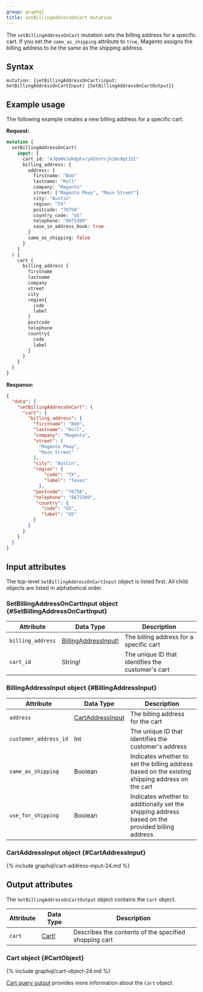 ```yaml
---
group: graphql
title: setBillingAddressOnCart mutation
---
```


The `setBillingAddressOnCart` mutation sets the billing address for a specific cart. If you set the `same_as_shipping` attribute to `true`, Magento assigns the billing address to be the same as the shipping address.

## Syntax

`mutation: {setBillingAddressOnCart(input: SetBillingAddressOnCartInput) {SetBillingAddressOnCartOutput}}`

## Example usage

The following example creates a new billing address for a specific cart.

**Request:**

```graphql
mutation {
  setBillingAddressOnCart(
    input: {
      cart_id: "4JQaNVJokOpFxrykGVvYrjhiNv9qt31C"
      billing_address: {
        address: {
          firstname: "Bob"
          lastname: "Roll"
          company: "Magento"
          street: ["Magento Pkwy", "Main Street"]
          city: "Austin"
          region: "TX"
          postcode: "78758"
          country_code: "US"
          telephone: "8675309"
          save_in_address_book: true
        }
        same_as_shipping: false
      }
    }
  ) {
    cart {
      billing_address {
        firstname
        lastname
        company
        street
        city
        region{
          code
          label
        }
        postcode
        telephone
        country{
          code
          label
        }
      }
    }
  }
}
```

**Response:**

```json
{
  "data": {
    "setBillingAddressOnCart": {
      "cart": {
        "billing_address": {
          "firstname": "Bob",
          "lastname": "Roll",
          "company": "Magento",
          "street": [
            "Magento Pkwy",
            "Main Street"
          ],
          "city": "Austin",
          "region": {
              "code": "TX",
              "label": "Texas"
            },
          "postcode": "78758",
          "telephone": "8675309",
           "country": {
             "code": "US",
             "label": "US"
          }
        }
      }
    }
  }
}
```

## Input attributes

The top-level `SetBillingAddressOnCartInput` object is listed first. All child objects are listed in alphabetical order.

### SetBillingAddressOnCartInput object {#SetBillingAddressOnCartInput}

Attribute |  Data Type | Description
--- | --- | ---
`billing_address` | [BillingAddressInput!](#BillingAddressInput) | The billing address for a specific cart
`cart_id` | String! | The unique ID that identifies the customer's cart

### BillingAddressInput object {#BillingAddressInput}

Attribute |  Data Type | Description
--- | --- | ---
`address` | [CartAddressInput](#CartAddressInput) | The billing address for the cart
`customer_address_id` | Int | The unique ID that identifies the customer's address
`same_as_shipping` | Boolean | Indicates whether to set the billing address based on the existing shipping address on the cart
`use_for_shipping` | Boolean | Indicates whether to additionally set the shipping address based on the provided billing address

### CartAddressInput object {#CartAddressInput}

{% include graphql/cart-address-input-24.md %}

## Output attributes

The `SetBillingAddressOnCartOutput` object contains the `Cart` object.

Attribute |  Data Type | Description
--- | --- | ---
`cart` |[Cart!](#CartObject) | Describes the contents of the specified shopping cart

### Cart object {#CartObject}

{% include graphql/cart-object-24.md %}

[Cart query output]({{page.baseurl}}/graphql/queries/cart.html#cart-output) provides more information about the `Cart` object.
